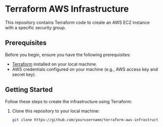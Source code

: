 # Terraform AWS Infrastructure

This repository contains Terraform code to create an AWS EC2 instance with a specific security group.

## Prerequisites

Before you begin, ensure you have the following prerequisites:

- [Terraform](https://www.terraform.io/downloads.html) installed on your local machine.
- AWS credentials configured on your machine (e.g., AWS access key and secret key).

## Getting Started

Follow these steps to create the infrastructure using Terraform:

1. Clone this repository to your local machine:

   ```bash
   git clone https://github.com/yourusername/terraform-aws-infrastructure.git
